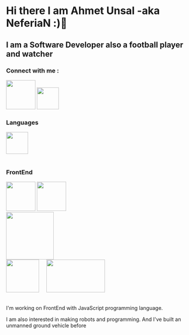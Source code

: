 <h1>Hi there I am Ahmet Unsal -aka NeferiaN :)<g-emoji class="g-emoji" alias="wave" fallback-src="https://github.githubassets.com/images/icons/emoji/unicode/1f44b.png">👋</g-emoji> </h1> 
<h2>I am a Software Developer also a football player and watcher</h2>
<h3>Connect with me : </h3>
<a href="https://www.linkedin.com/in/ahmet-%C3%BCnsal-983923235/" rel="nofollow"><img src="https://upload.wikimedia.org/wikipedia/commons/8/80/LinkedIn_Logo_2013.svg"  width="80" height="80"></a>
<a href="https://www.instagram.com/ahmetansl06/" rel="nofollow"> <img src="https://upload.wikimedia.org/wikipedia/commons/e/e7/Instagram_logo_2016.svg"  width="60" height="60"></a>

<div>
<h3>Languages</h3>
<img src="https://upload.wikimedia.org/wikipedia/commons/9/99/Unofficial_JavaScript_logo_2.svg"  width="60" height="60"> 
 <br></br>
<h3>FrontEnd</h3>
<img src="https://upload.wikimedia.org/wikipedia/commons/6/61/HTML5_logo_and_wordmark.svg"  width="80" height="80"> 
<img src="https://upload.wikimedia.org/wikipedia/commons/d/d5/CSS3_logo_and_wordmark.svg"  width="80" height="80"> 
<br>
<img src="https://styled-components.com/logo.png"  width="130" height="130"> 
</br>
 
 
 <img src="https://upload.wikimedia.org/wikipedia/commons/a/a7/React-icon.svg"  width="90" height="90">
 &nbsp&nbsp&nbsp
 <img src="https://upload.wikimedia.org/wikipedia/commons/3/30/Redux_Logo.png"  width="160" height="90">
 <br></br>
 
<p>I'm working on FrontEnd  with JavaScript programming language.

</p>
<p>
I am also interested in making robots and programming. 
And I've built an unmanned ground vehicle before

</p>
